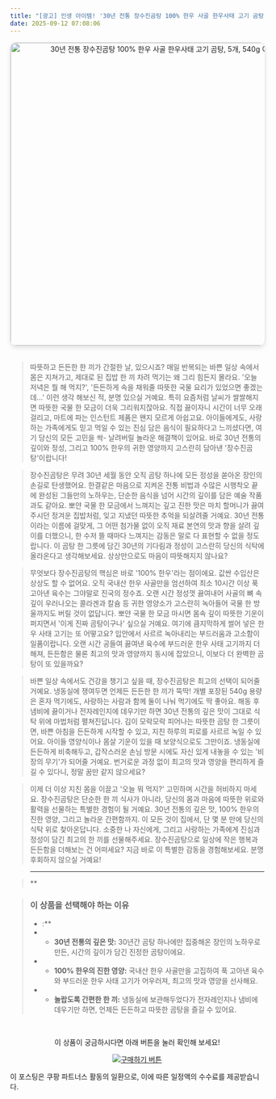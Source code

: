```yaml
---
title: "[광고] 인생 아이템! '30년 전통 장수진곰탕 100% 한우 사골 한우사태 고기 곰탕, 5개, 540g'을(를) 만나보세요."
date: 2025-09-12 07:08:06
---
```


<div align="center">
    <a href="https://link.coupang.com/re/AFFSDP?lptag=AF8916626&pageKey=8586400583&itemId=24892482611&vendorItemId=91899096328&traceid=V0-153-d3a7c6698bae2fcd&clickBeacon=2c981480-8fa7-11f0-ae12-0b340e287d34%7E3&requestid=20250912160741878124647619&token=31850C%7CMIXED" target="_blank">
        <img src="https://ads-partners.coupang.com/image1/D2KQTsCGkIDakd9pD8H7OJ9Yj1r0IRvWqD4yqZC07SbgR-uSmcu63oOKCeA9JoDXXbeeLisFKCQMy7IlADjphSeQez2J44MipVjcl0QpJnFjqgGRBFMbJ5ov1X8VBs4Zr9jqUoxPD0ECFjUKP1V0NgthJtqkqOqL_rOQ7NW9ko7Q2p1nwqhAG0hKUh5FXflF4eErJYxPXXpnEaBRmt5bFGLyyh9Ft0-HOndFd7-ya5ARdZF3IyUNotpcxep3k5atDqAWVBQT6UbG2Q5dQZNyiG4WKAb0BtzTvDm5MrlLtG2rBWKKrU_7nCp7" alt="30년 전통 장수진곰탕 100% 한우 사골 한우사태 고기 곰탕, 5개, 540g 이미지" width="600" style="max-width: 100%; height: auto; border-radius: 12px; border: 1px solid #e0e0e0; box-shadow: 0 4px 8px rgba(0,0,0,0.1);">
    </a>
</div>
<br>

> 따뜻하고 든든한 한 끼가 간절한 날, 있으시죠? 매일 반복되는 바쁜 일상 속에서 몸은 지쳐가고, 제대로 된 집밥 한 끼 차려 먹기는 왜 그리 힘든지 몰라요. '오늘 저녁은 뭘 해 먹지?', '든든하게 속을 채워줄 따뜻한 국물 요리가 있었으면 좋겠는데…' 이런 생각 해보신 적, 분명 있으실 거예요. 특히 요즘처럼 날씨가 쌀쌀해지면 따뜻한 국물 한 모금이 더욱 그리워지잖아요. 직접 끓이자니 시간이 너무 오래 걸리고, 마트에 파는 인스턴트 제품은 왠지 모르게 아쉽고요. 아이들에게도, 사랑하는 가족에게도 믿고 먹일 수 있는 진심 담은 음식이 필요하다고 느끼셨다면, 여기 당신의 모든 고민을 싹- 날려버릴 놀라운 해결책이 있어요. 바로 30년 전통의 깊이와 정성, 그리고 100% 한우의 귀한 영양까지 고스란히 담아낸 '장수진곰탕'이랍니다!

> 장수진곰탕은 무려 30년 세월 동안 오직 곰탕 하나에 모든 정성을 쏟아온 장인의 손길로 탄생했어요. 한결같은 마음으로 지켜온 전통 비법과 수많은 시행착오 끝에 완성된 그들만의 노하우는, 단순한 음식을 넘어 시간의 깊이를 담은 예술 작품과도 같아요. 뽀얀 국물 한 모금에서 느껴지는 깊고 진한 맛은 마치 할머니가 끓여주시던 정겨운 집밥처럼, 잊고 지냈던 따뜻한 추억을 되살려줄 거예요. 30년 전통이라는 이름에 걸맞게, 그 어떤 첨가물 없이 오직 재료 본연의 맛과 향을 살려 깊이를 더했으니, 한 수저 뜰 때마다 느껴지는 감동은 말로 다 표현할 수 없을 정도랍니다. 이 곰탕 한 그릇에 담긴 30년의 기다림과 정성이 고스란히 당신의 식탁에 올라온다고 생각해보세요. 상상만으로도 마음이 따뜻해지지 않나요?

> 무엇보다 장수진곰탕의 핵심은 바로 '100% 한우'라는 점이에요. 값싼 수입산은 상상도 할 수 없어요. 오직 국내산 한우 사골만을 엄선하여 최소 10시간 이상 푹 고아낸 육수는 그야말로 진국의 정수죠. 오랜 시간 정성껏 끓여내어 사골의 뼈 속 깊이 우러나오는 콜라겐과 칼슘 등 귀한 영양소가 고스란히 녹아들어 국물 한 방울까지도 버릴 것이 없답니다. 뽀얀 국물 한 모금 마시면 몸속 깊이 따뜻한 기운이 퍼지면서 '이게 진짜 곰탕이구나' 싶으실 거예요. 여기에 큼지막하게 썰어 넣은 한우 사태 고기는 또 어떻고요? 입안에서 사르르 녹아내리는 부드러움과 고소함이 일품이랍니다. 오랜 시간 공들여 끓여낸 육수에 부드러운 한우 사태 고기까지 더해져, 든든함은 물론 최고의 맛과 영양까지 동시에 잡았으니, 이보다 더 완벽한 곰탕이 또 있을까요?

> 바쁜 일상 속에서도 건강을 챙기고 싶을 때, 장수진곰탕은 최고의 선택이 되어줄 거예요. 냉동실에 쟁여두면 언제든 든든한 한 끼가 뚝딱! 개별 포장된 540g 용량은 혼자 먹기에도, 사랑하는 사람과 함께 둘이 나눠 먹기에도 딱 좋아요. 해동 후 냄비에 끓이거나 전자레인지에 데우기만 하면 30년 전통의 깊은 맛이 그대로 식탁 위에 마법처럼 펼쳐진답니다. 김이 모락모락 피어나는 따뜻한 곰탕 한 그릇이면, 바쁜 아침을 든든하게 시작할 수 있고, 지친 하루의 피로를 사르르 녹일 수 있어요. 아이들 영양식이나 몸살 기운이 있을 때 보양식으로도 그만이죠. 냉동실에 든든하게 비축해두고, 갑작스러운 손님 방문 시에도 자신 있게 내놓을 수 있는 '비장의 무기'가 되어줄 거예요. 번거로운 과정 없이 최고의 맛과 영양을 편리하게 즐길 수 있다니, 정말 꿈만 같지 않으세요?

> 이제 더 이상 지친 몸을 이끌고 '오늘 뭐 먹지?' 고민하며 시간을 허비하지 마세요. 장수진곰탕은 단순한 한 끼 식사가 아니라, 당신의 몸과 마음에 따뜻한 위로와 활력을 선물하는 특별한 경험이 될 거예요. 30년 전통의 깊은 맛, 100% 한우의 진한 영양, 그리고 놀라운 간편함까지. 이 모든 것이 집에서, 단 몇 분 만에 당신의 식탁 위로 찾아온답니다. 소중한 나 자신에게, 그리고 사랑하는 가족에게 진심과 정성이 담긴 최고의 한 끼를 선물해주세요. 장수진곰탕으로 일상에 작은 행복과 든든함을 더해보는 건 어떠세요? 지금 바로 이 특별한 감동을 경험해보세요. 분명 후회하지 않으실 거예요!

> ---

> **


> ### 이 상품을 선택해야 하는 이유
> - :**
> - *   **30년 전통의 깊은 맛:** 30년간 곰탕 하나에만 집중해온 장인의 노하우로 만든, 시간의 깊이가 담긴 진정한 곰탕이에요.
> - *   **100% 한우의 진한 영양:** 국내산 한우 사골만을 고집하여 푹 고아낸 육수와 부드러운 한우 사태 고기가 어우러져, 최고의 맛과 영양을 선사해요.
> - *   **놀랍도록 간편한 한 끼:** 냉동실에 보관해두었다가 전자레인지나 냄비에 데우기만 하면, 언제든 든든하고 따뜻한 곰탕을 즐길 수 있어요.


<br>

<div align="center">
  <p>이 상품이 궁금하시다면 아래 버튼을 눌러 확인해 보세요!</p>
  <a href="https://link.coupang.com/re/AFFSDP?lptag=AF8916626&pageKey=8586400583&itemId=24892482611&vendorItemId=91899096328&traceid=V0-153-d3a7c6698bae2fcd&clickBeacon=2c981480-8fa7-11f0-ae12-0b340e287d34%7E3&requestid=20250912160741878124647619&token=31850C%7CMIXED" target="_blank">
    <img src="https://img.shields.io/badge/지금 바로 구매하기-FF5722?style=for-the-badge&logo=coupa&logoColor=white" alt="구매하기 버튼">
  </a>
</div>

이 포스팅은 쿠팡 파트너스 활동의 일환으로, 이에 따른 일정액의 수수료를 제공받습니다.
